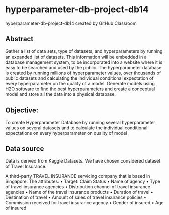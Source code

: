 # hyperparameter-db-project-db14
hyperparameter-db-project-db14 created by GitHub Classroom

## Abstract
Gather a list of data sets, type of datasets, and hyperparameters by running an expanded list of datasets. This information will be embedded in a database management system, to be incorporated into a website where it is easy to be searched and used by the public.
The hyperparameter database is created by running millions of hyperparameter values, over thousands of public datasets and calculating the individual conditional expectation of every hyperparameter on the quality of a model.
Generate models using H2O software to find the best hyperparameters and create a conceptual model and store all the data into a physical database.

## Objective:
To create Hyperparameter Database by running several hyperparameter values on several datasets and to calculate the individual conditional expectations on every hyperparameter on quality of model

## Data source
Data is derived from Kaggle Datasets. We have chosen considered dataset of Travel Insurance. 

A third-party TRAVEL INSURANCE servicing company that is based in Singapore.
The attributes:
•	Target: Claim Status
•	Name of agency 
•	Type of travel insurance agencies 
•	Distribution channel of travel insurance agencies 
•	Name of the travel insurance products 
•	Duration of travel 
•	Destination of travel 
•	Amount of sales of travel insurance policies 
•	Commission received for travel insurance agency 
•	Gender of insured 
•	Age of insured 




